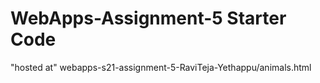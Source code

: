 # WebApps-Assignment-5 Starter Code
"hosted at" webapps-s21-assignment-5-RaviTeja-Yethappu/animals.html